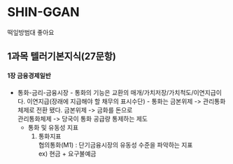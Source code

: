 # SHIN-GGAN
떡잎방범대
좋아요
 
## 1과목 텔러기본지식(27문항)
 #### 1장 금융경제일반
   * 통화-금리-금융시장
    - 통화의 기능은 교환의 매개/가치저장/가치척도/이연지급이다.
      이연지급(장래에 지급해야 할 채무의 표시수단)
    - 통화는 금본위제 -> 관리통화체제로 전환 됐다.
      금본위제 -> 금화를 돈으로  
      관리통화체제 -> 당국이 통화 공급량 통제하는 제도
     - 통화 및 유동성 지표
       1. 통화지표  
         협의통화(M1) : 단기금융시장의 유동성 수준을 파악하는 지표  
                        ex) 현금 + 요구불예금 
 
